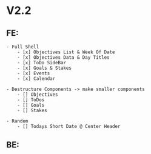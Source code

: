 # V2.2
    
## FE:
    - Full Shell
        - [x] Objectives List & Week Of Date
        - [x] Objectives Data & Day Titles
        - [x] ToDo SideBar
        - [x] Goals & Stakes
        - [x] Events
        - [x] Calendar

    - Destructure Components -> make smaller components
        - [] Objectives
        - [] ToDos
        - [] Goals
        - [] Stakes

    - Random
        - [] Todays Short Date @ Center Header
## BE: